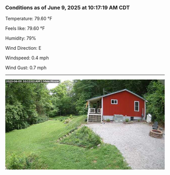 ### Conditions as of June 9, 2025 at 10:17:19 AM CDT 

Temperature: 79.60 &deg;F

Feels like: 79.60 &deg;F

Humidity: 79%

Wind Direction: E

Windspeed: 0.4 mph

Wind Gust: 0.7 mph

---

<img src="./images/latest.jpeg"/>

